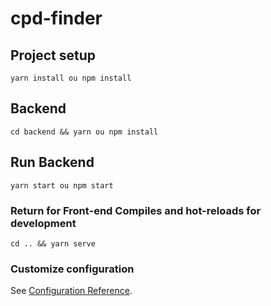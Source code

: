 # cpd-finder

## Project setup
```
yarn install ou npm install
```

## Backend
```
cd backend && yarn ou npm install
```

## Run Backend
```
yarn start ou npm start
```

### Return for Front-end Compiles and hot-reloads for development
```
cd .. && yarn serve
```

### Customize configuration
See [Configuration Reference](https://cli.vuejs.org/config/).

